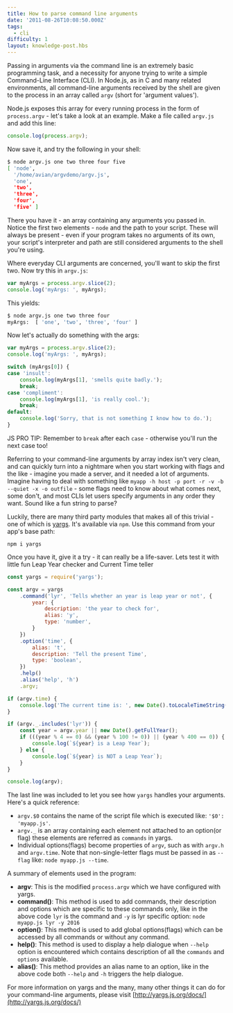 ```yaml
---
title: How to parse command line arguments
date: '2011-08-26T10:08:50.000Z'
tags:
  - cli
difficulty: 1
layout: knowledge-post.hbs
---
```


Passing in arguments via the command line is an extremely basic programming task, and a necessity for anyone trying to write a simple Command-Line Interface (CLI). In Node.js, as in C and many related environments, all command-line arguments received by the shell are given to the process in an array called `argv` (short for 'argument values').

Node.js exposes this array for every running process in the form of `process.argv` - let's take a look at an example. Make a file called `argv.js` and add this line:

```js
console.log(process.argv);
```

Now save it, and try the following in your shell:

```bash
$ node argv.js one two three four five
[ 'node',
  '/home/avian/argvdemo/argv.js',
  'one',
  'two',
  'three',
  'four',
  'five' ]
```

There you have it - an array containing any arguments you passed in. Notice the first two elements - `node` and the path to your script. These will always be present - even if your program takes no arguments of its own, your script's interpreter and path are still considered arguments to the shell you're using.

Where everyday CLI arguments are concerned, you'll want to skip the first two. Now try this in `argv.js`:

```js
var myArgs = process.argv.slice(2);
console.log('myArgs: ', myArgs);
```

This yields:

```bash
$ node argv.js one two three four
myArgs:  [ 'one', 'two', 'three', 'four' ]
```

Now let's actually do something with the args:

```js
var myArgs = process.argv.slice(2);
console.log('myArgs: ', myArgs);

switch (myArgs[0]) {
case 'insult':
    console.log(myArgs[1], 'smells quite badly.');
    break;
case 'compliment':
    console.log(myArgs[1], 'is really cool.');
    break;
default:
    console.log('Sorry, that is not something I know how to do.');
}
```

JS PRO TIP: Remember to `break` after each `case` - otherwise you'll run the next case too!

Referring to your command-line arguments by array index isn't very clean, and can quickly turn into a nightmare when you start working with flags and the like - imagine you made a server, and it needed a lot of arguments. Imagine having to deal with something like `myapp -h host -p port -r -v -b --quiet -x -o outfile` - some flags need to know about what comes next, some don't, and most CLIs let users specify arguments in any order they want. Sound like a fun string to parse?

Luckily, there are many third party modules that makes all of this trivial - one of which is [yargs](https://www.npmjs.com/package/yargs). It's available via `npm`. Use this command from your app's base path:

```
npm i yargs
```

Once you have it, give it a try - it can really be a life-saver. Lets test it with little fun Leap Year checker and Current Time teller

```js
const yargs = require('yargs');

const argv = yargs
    .command('lyr', 'Tells whether an year is leap year or not', {
        year: {
            description: 'the year to check for',
            alias: 'y',
            type: 'number',
        }
    })
    .option('time', {
        alias: 't',
        description: 'Tell the present Time',
        type: 'boolean',
    })
    .help()
    .alias('help', 'h')
    .argv;

if (argv.time) {
    console.log('The current time is: ', new Date().toLocaleTimeString());
}

if (argv._.includes('lyr')) {
    const year = argv.year || new Date().getFullYear();
    if (((year % 4 == 0) && (year % 100 != 0)) || (year % 400 == 0)) {
        console.log(`${year} is a Leap Year`);
    } else {
        console.log(`${year} is NOT a Leap Year`);
    }
}

console.log(argv);
```

The last line was included to let you see how `yargs` handles your arguments. Here's a quick reference:

* `argv.$0` contains the name of the script file which is executed like: `'$0': 'myapp.js'`.
* `argv._` is an array containing each element not attached to an option(or flag) these elements are referred as `commands` in yargs.
* Individual options(flags) become properties of `argv`, such as with `argv.h` and `argv.time`. Note that non-single-letter flags must be passed in as `--flag` like: `node myapp.js --time`.

A summary of elements used in the program:

* **argv**: This is the modified `process.argv` which we have configured with yargs.
* **command()**: This method is used to add commands, their description and options which are specific to these commands only, like in the above code `lyr` is the command and `-y` is lyr specific option: `node myapp.js lyr -y 2016`
* **option()**: This method is used to add global options(flags) which can be accessed by all commands or without any command.
* **help()**: This method is used to display a help dialogue when `--help` option is encountered which contains description of all the `commands` and `options` available.
* **alias()**: This method provides an alias name to an option, like in the above code both `--help` and `-h` triggers the help dialogue.

For more information on yargs and the many, many other things it can do for your command-line arguments, please visit [http://yargs.js.org/docs/](http://yargs.js.org/docs/)
